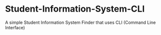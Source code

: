 # Student-Information-System-CLI
A simple Student Information System Finder that uses CLI (Command Line Interface)

